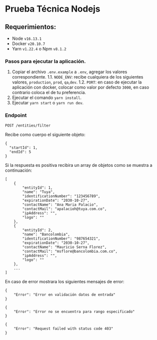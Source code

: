 # Prueba Técnica Nodejs

## Requerimientos: 
* Node `v16.13.1`
* Docker `v20.10.7`
* Yarn `v1.22.4` o Npm `v8.1.2`


### Pasos para ejecutar la aplicación.
1. Copiar el archivo `.env.example` a `.env`,  agregar los valores correspondiente.
1.1. `NODE_ENV`: recibe cualquiera de los siguientes valores, `production`, `prod`, `qa`,`dev`.
1.2. `PORT`: en caso de ejecutar la aplicación con docker, colocar como valor por defecto `3000`, en caso contrario coloca el de tu preferencia.
2. Ejecutar el comando `yarn install`.
3. Ejecutar `yarn start` o `yarn run dev`.

### Endpoint
`POST /entities/filter`

Recibe como cuerpo el siguiente objeto: 

```
{
  "startId": 1,
  "endId": 5
}
```

Si la respuesta es positiva recibira un array de objetos como se muestra a continuación:
```
[
    {
        "entityId": 1,
        "name": "Tuya",
        "identificationNumber": "123456789",
        "expirationDate": "2030-10-27",
        "contactName": "Ana Maria Palacio",
        "contactMail": "apalacioh@tuya.com.co",
        "ipAddress": "",
        "logo": ""
    },
    {
        "entityId": 2,
        "name": "Bancolombia",
        "identificationNumber": "987654321",
        "expirationDate": "2030-10-27",
        "contactName": "Mauricio Serna Florez",
        "contactMail": "msflore@bancolombia.com.co",
        "ipAddress": "",
        "logo": ""
    },
    ...
]
```
En caso de error mostrara los siguientes mensajes de error: 

```
{
    "Error": "Error en validación datos de entrada"
}
```

```
{
    "Error": "Error no se encuentra para rango especificado"
}
```
```
{
    "Error": "Request failed with status code 403"
}
```